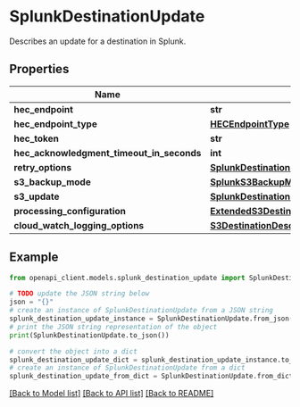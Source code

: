 # SplunkDestinationUpdate

Describes an update for a destination in Splunk.

## Properties

Name | Type | Description | Notes
------------ | ------------- | ------------- | -------------
**hec_endpoint** | **str** |  | [optional] 
**hec_endpoint_type** | [**HECEndpointType**](HECEndpointType.md) |  | [optional] 
**hec_token** | **str** |  | [optional] 
**hec_acknowledgment_timeout_in_seconds** | **int** |  | [optional] 
**retry_options** | [**SplunkDestinationDescriptionRetryOptions**](SplunkDestinationDescriptionRetryOptions.md) |  | [optional] 
**s3_backup_mode** | [**SplunkS3BackupMode**](SplunkS3BackupMode.md) |  | [optional] 
**s3_update** | [**SplunkDestinationUpdateS3Update**](SplunkDestinationUpdateS3Update.md) |  | [optional] 
**processing_configuration** | [**ExtendedS3DestinationConfigurationProcessingConfiguration**](ExtendedS3DestinationConfigurationProcessingConfiguration.md) |  | [optional] 
**cloud_watch_logging_options** | [**S3DestinationDescriptionCloudWatchLoggingOptions**](S3DestinationDescriptionCloudWatchLoggingOptions.md) |  | [optional] 

## Example

```python
from openapi_client.models.splunk_destination_update import SplunkDestinationUpdate

# TODO update the JSON string below
json = "{}"
# create an instance of SplunkDestinationUpdate from a JSON string
splunk_destination_update_instance = SplunkDestinationUpdate.from_json(json)
# print the JSON string representation of the object
print(SplunkDestinationUpdate.to_json())

# convert the object into a dict
splunk_destination_update_dict = splunk_destination_update_instance.to_dict()
# create an instance of SplunkDestinationUpdate from a dict
splunk_destination_update_from_dict = SplunkDestinationUpdate.from_dict(splunk_destination_update_dict)
```
[[Back to Model list]](../README.md#documentation-for-models) [[Back to API list]](../README.md#documentation-for-api-endpoints) [[Back to README]](../README.md)


